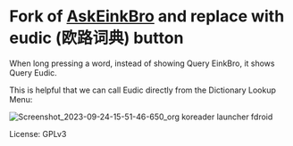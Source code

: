 # Fork of [AskEinkBro](https://github.com/einkbro/askeinkbro) and replace with eudic (欧路词典) button

When long pressing a word, instead of showing Query EinkBro, it shows Query Eudic.

This is helpful that we can call Eudic directly from the Dictionary Lookup Menu:

![Screenshot_2023-09-24-15-51-46-650_org koreader launcher fdroid](https://github.com/chenyanming/askeinkbro/assets/3462132/c330642f-be85-4696-86e2-7be3b4138383)


License: GPLv3
